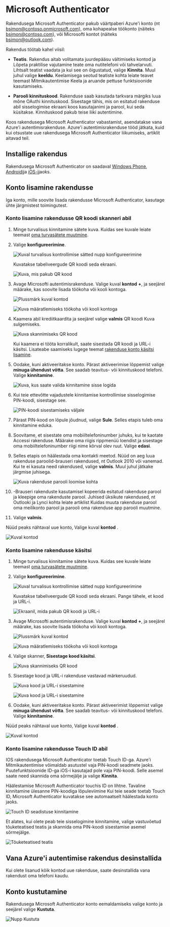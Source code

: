<properties
    pageTitle="Rakendusega Microsoft Authenticator mobiiltelefonid | Microsoft Azure'i"
    description="Saate teada, kuidas võtta kasutusele Azure'i Autentija uusim versioon."
    services="multi-factor-authentication"
    documentationCenter=""
    authors="kgremban"
    manager="femila"
    editor="curtland"/>

<tags
    ms.service="multi-factor-authentication"
    ms.workload="identity"
    ms.tgt_pltfrm="na"
    ms.devlang="na"
    ms.topic="article"
    ms.date="08/22/2016"
    ms.author="kgremban"/>

# <a name="microsoft-authenticator"></a>Microsoft Authenticator

Rakendusega Microsoft Authenticator pakub väärtpaberi Azure'i konto (nt bsimon@contoso.onmicrosoft.com), oma kohapealse töökonto (näiteks bsimon@contoso.com), või Microsofti kontot (näiteks bsimon@outlook.com).

Rakendus töötab kahel viisil:

- **Teatis**. Rakendus aitab volitamata juurdepääsu vältimiseks kontod ja Lõpeta praktilise vajutamine teate oma nutitelefoni või tahvelarvuti. Lihtsalt teatist vaadata ja kui see on õigustatud, valige **Kinnita**. Muul juhul valige **keeldu**. Keelamisega seotud teatiste kohta leiate teavet teemast Mitmikautentimise Keela ja aruande pettuse funktsioonide kasutamiseks.

- **Parooli kinnituskood**. Rakenduse saab kasutada tarkvara märgiks luua mõne OAuthi kinnituskood. Sisestage tähis, mis on esitatud rakenduse abil sisselogimise ekraani koos kasutajanimi ja parool, kui seda küsitakse. Kinnituskood pakub teise liiki autentimine.

Koos rakendusega Microsoft Authenticator vabastamist, asendatakse vana Azure'i autentimisrakenduse.  Azure'i autentimisrakenduse tööd jätkata, kuid kui otsustate uue rakendusega Microsoft Authenticator liikumiseks, artiklit aitavad teil.  

## <a name="install-the-app"></a>Installige rakendus

Rakendusega Microsoft Authenticator on saadaval [Windows Phone](http://go.microsoft.com/fwlink/?Linkid=825071), [Androidi](http://go.microsoft.com/fwlink/?Linkid=825072)ja [iOS-i](http://go.microsoft.com/fwlink/?Linkid=825073)jaoks.

## <a name="add-accounts-to-the-app"></a>Konto lisamine rakendusse

Iga konto, mille soovite lisada rakendusse Microsoft Authenticator, kasutage ühte järgmistest toimingutest.

### <a name="add-an-account-to-the-app-by-using-the-qr-code-scanner"></a>Konto lisamine rakendusse QR koodi skanneri abil

1. Minge turvalisus kinnitamine sätete kuva.  Kuidas see kuvale leiate teemast [oma turvasätete muutmine](multi-factor-authentication-end-user-manage-settings.md).

2. Valige **konfigureerimine**.

    ![Kuval turvalisus kontrollimise sätted nupp konfigureerimine](./media/multi-factor-authentication-azure-authenticator/azureauthe.png)

    Kuvatakse tabeliveergude QR koodi seda ekraani.

    ![Kuva, mis pakub QR kood](./media/multi-factor-authentication-azure-authenticator/barcode2.png)

3. Avage Microsofti autentimisrakenduse. Valige kuval **kontod** **+**, ja seejärel määrake, kas soovite lisada töökoha või kooli kontoga.

    ![Plussmärk kuval kontod](./media/multi-factor-authentication-azure-authenticator/addaccount3.png)

    ![Kuva määratlemiseks töökoha või kooli kontoga](./media/multi-factor-authentication-end-user-first-time-mobile-app/scan.png)

4. Kaamera abil krediitkaardita ja seejärel valige **valmis** QR koodi Kuva sulgemiseks.

    ![Kuva skannimiseks QR kood](./media/multi-factor-authentication-end-user-first-time-mobile-app/scan2.png)

    Kui kaamera ei tööta korralikult, saate sisestada QR koodi ja URL-i käsitsi. Lisateabe saamiseks lugege teemat [rakenduse konto käsitsi lisamine](#add-an-account-to-the-app-manually).

5. Oodake, kuni aktiveeritakse konto. Pärast aktiveerimise lõppemist valige **minuga ühendust võtta**.  See saadab teavitus- või kinnituskood telefoni.  Valige **kinnitamine**.

    ![Kuva, kus saate valida kinnitamine sisse logida](./media/multi-factor-authentication-end-user-first-time-mobile-app/verify.png)

6. Kui teie ettevõtte vajadustele kinnitamise kontrollimise sisselogimise PIN-koodi, sisestage see.

    ![PIN-koodi sisestamiseks väljale](./media/multi-factor-authentication-end-user-first-time-mobile-app/scan3.png)

7. Pärast PIN-kood on lõpule jõudnud, valige **Sule**. Selles etapis tuleb oma kinnitamine eduka.
8. Soovitame, et sisestate oma mobiiltelefoninumber juhuks, kui te kaotate Accessi rakenduse. Määrake oma riigis rippmenüü loendist ja sisestage oma mobiiltelefoninumber riigi nime kõrval olev ruut. Valige **edasi**.
9. Selles etapis on häälestada oma kontakti meetod. Nüüd on aeg luua rakenduse paroolid-brauseri rakendused, nt Outlook 2010 või vanemad. Kui te ei kasuta need rakendused, valige **valmis**. Muul juhul jätkake järgmise juhisega.

    ![Kuva rakenduse parooli loomise kohta](./media/multi-factor-authentication-end-user-first-time-mobile-app/step4.png)

10. -Brauseri rakenduste kasutamisel kopeerida esitatud rakenduse parool ja kleepige oma rakenduste parool. Juhised üksikute rakendused, nt Outlooki ja Lynci kohta leiate artiklist Kuidas muuta rakenduse parool oma meilikonto parool ja parooli oma rakenduse app parooli muutmine.
11. Valige **valmis**.

Nüüd peaks nähtaval uue konto, Valige kuval **kontod** .

![Kuval kontod](./media/multi-factor-authentication-azure-authenticator/accounts.png)

### <a name="add-an-account-to-the-app-manually"></a>Konto lisamine rakendusse käsitsi

1. Minge turvalisus kinnitamine sätete kuva.  Kuidas see kuvale leiate teemast [oma turvasätete muutmine](multi-factor-authentication-end-user-manage-settings.md).

2. Valige **konfigureerimine**.

    ![Kuval turvalisus kontrollimise sätted nupp konfigureerimine](./media/multi-factor-authentication-azure-authenticator/azureauthe.png)

    Kuvatakse tabeliveergude QR koodi seda ekraani.  Pange tähele, et kood ja URL-i.

    ![Ekraanil, mida pakub QR koodi ja URL-i](./media/multi-factor-authentication-azure-authenticator/barcode2.png)

3. Avage Microsofti autentimisrakenduse. Valige kuval **kontod** **+**, ja seejärel määrake, kas soovite lisada töökoha või kooli kontoga.

    ![Plussmärk kuval kontod](./media/multi-factor-authentication-azure-authenticator/addaccount3.png)

    ![Kuva määratlemiseks töökoha või kooli kontoga](./media/multi-factor-authentication-end-user-first-time-mobile-app/scan.png)

4. Valige skanner, **Sisestage kood käsitsi**.

    ![Kuva skannimiseks QR kood](./media/multi-factor-authentication-end-user-first-time-mobile-app/scan2.png)

5. Sisestage kood ja URL-i rakenduse vastavad märkeruudud.

    ![Kuva kood ja URL-i sisestamine](./media/multi-factor-authentication-azure-authenticator/manual.png)

    ![Kuva kood ja URL-i sisestamine](./media/multi-factor-authentication-end-user-first-time-mobile-app/addaccount2.png)

6. Oodake, kuni aktiveeritakse konto. Pärast aktiveerimist lõppemist valige **minuga ühendust võtta**. See saadab teavitus- või kinnituskood telefoni. Valige **kinnitamine**.

Nüüd peaks nähtaval uue konto, Valige kuval **kontod** .

![Kuval kontod](./media/multi-factor-authentication-azure-authenticator/accounts.png)

### <a name="add-an-account-to-the-app-by-using-touch-id"></a>Konto lisamine rakendusse Touch ID abil

IOS rakendusega Microsoft Authenticator toetab Touch ID-ga.  Azure'i Mitmikautentimise võimaldab asutustel vaja PIN-koodi seadmete jaoks. Puutefunktsioonide ID-ga iOS-i kasutajad pole vaja PIN-koodi. Selle asemel saate need skannida oma sõrmejälje ja valige **Kinnita**.

Häälestamise Microsoft Authenticator touchis ID on lihtne. Tavaline kinnitamine ülesanne PIN-koodiga lõpuleviimine Kui teie seade toetab Touch ID, Microsoft Authenticator kuvatakse see automaatselt häälestada konto jaoks.

![Touch ID seadistuse kinnitamine](./media/multi-factor-authentication-azure-authenticator/touchid1.png)

Et alates, kui olete peab teie sisselogimine kinnitamine, valige vastuvõetud tõuketeatised teatis ja skannida oma PIN-koodi sisestamise asemel sõrmejälge.

![Tõuketeatised teatis](./media/multi-factor-authentication-azure-authenticator/touchid2.png)

## <a name="uninstall-the-old-azure-authentication-app"></a>Vana Azure'i autentimise rakendus desinstallida

Kui olete lisanud kõik kontod uue rakenduse, saate desinstallida vana rakendust oma telefoni kaudu.

## <a name="delete-an-account"></a>Konto kustutamine

Rakendusega Microsoft Authenticator konto eemaldamiseks valige konto ja seejärel valige **Kustuta**.

![Nupp Kustuta](./media/multi-factor-authentication-azure-authenticator/remove.png)
